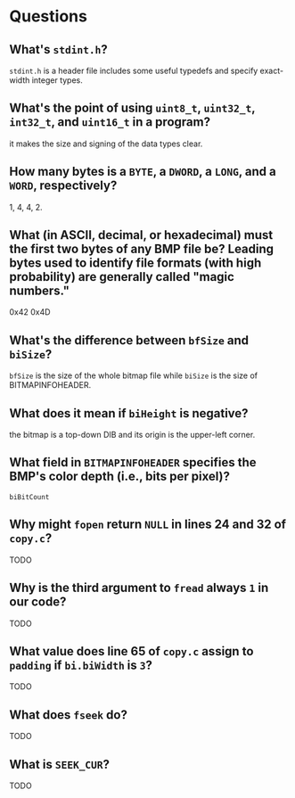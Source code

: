 # Questions

## What's `stdint.h`?

`stdint.h` is a header file includes some useful typedefs and specify exact-width integer types.

## What's the point of using `uint8_t`, `uint32_t`, `int32_t`, and `uint16_t` in a program?

it makes the size and signing of the data types clear.

## How many bytes is a `BYTE`, a `DWORD`, a `LONG`, and a `WORD`, respectively?

1, 4, 4, 2.

## What (in ASCII, decimal, or hexadecimal) must the first two bytes of any BMP file be? Leading bytes used to identify file formats (with high probability) are generally called "magic numbers."

0x42 0x4D

## What's the difference between `bfSize` and `biSize`?

`bfSize` is the size of the whole bitmap file while `biSize` is the size of BITMAPINFOHEADER.

## What does it mean if `biHeight` is negative?

the bitmap is a top-down DIB and its origin is the upper-left corner.

## What field in `BITMAPINFOHEADER` specifies the BMP's color depth (i.e., bits per pixel)?

`biBitCount`

## Why might `fopen` return `NULL` in lines 24 and 32 of `copy.c`?

TODO

## Why is the third argument to `fread` always `1` in our code?

TODO

## What value does line 65 of `copy.c` assign to `padding` if `bi.biWidth` is `3`?

TODO

## What does `fseek` do?

TODO

## What is `SEEK_CUR`?

TODO
